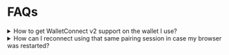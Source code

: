 # FAQs

<details className="box faq"><summary>How to get WalletConnect v2 support on the wallet I use?</summary>
<p>

If you enjoy using WalletConnect on your dapp, then you need to go to your wallet's Github, create and issue, and let them know you would like v2 support.

</p>
</details>

<details className="box faq"><summary>How can I reconnect using that same pairing session in case my browser was restarted?</summary>
<p>

The `signClient` has an internal storage cache. It will restore & reconnect its pairings automatically after the page is reloaded. All pairings are stored on the page's `localStorage`.


For more context, feel free to check our [web examples](https://github.com/WalletConnect/web-examples).
</p>

</details>